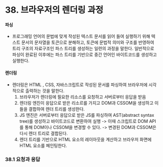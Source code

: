 # 38. 브라우저의 렌더링 과정

#### 파싱

- 프로그래밍 언어의 문법에 맞게 작성된 텍스트 문서를 읽어 들여 실행하기 위해 텍스트 문서의 문자열을 토큰으로 분해하고, 토큰에 문법적 의미와 구조를 반영하여 트리 구조의 자료구조인 파스 트리를 생성하는 일련의 과정을 말한다. 일반적으로 파싱이 완료된 이후에는 파스 트리를 기반으로 중간 언어인 바이트코드를 생성하고 실행한다.

#### 렌더링

- 렌더링은 HTML , CSS, 자바스크립트로 작성된 문서를 파싱하여 브라우저에 시각적으로 출력하는 것을 말한다.
  1. 브라우저가 렌더링에 필요한 리소스를 요청하고 서버로부터 응답을 받음
  2. 렌더링 엔진이 응답으로 받은 리소르를 가지고 DOM과 CSSOM을 생성하고 이들을 결합하여 렌더 트리를 생성한다.
  3. JS 엔진은 서버로부터 응답으로 받은 JS를 파싱하여 AST(abstract syntax tree)를 생성하고 바이트코드로 변환하여 실행 -> 이때 스크립트로 DOM API를 통해 DOM이나 CSSOM을 변경할 수 있다. -> 변경된 DOM과 CSSOM은 다시 렌더 트리로 결합된다.
  4. 렌더 트리를 기반으로 HTML 요소의 레이아웃을 계산하고 브라우저 화면에 HTML 요소를 페인팅한다.

### 38.1 요청과 응답
